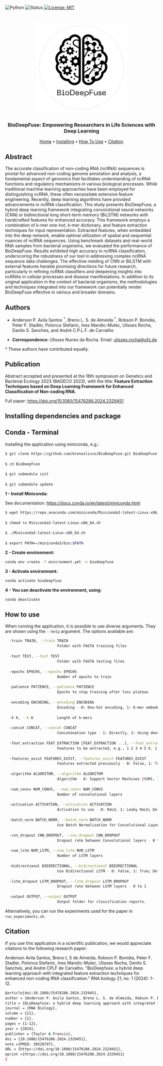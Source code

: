 ![Python](https://img.shields.io/badge/python-v3.11-blue)
![Status](https://img.shields.io/badge/status-up-brightgreen)
[![License: MIT](https://img.shields.io/badge/License-MIT-yellow.svg)](https://opensource.org/licenses/MIT)

<h1 align="center">
  <img src="imgs/BioDeepFuse.png" alt="BioDeepFuse" width="300">
</h1>

<h3 align="center">BioDeepFuse: Empowering Researchers in Life Sciences with Deep Learning</h3>

<p align="center">
  <a href="https://github.com/brenoslivio/BioDeepFuse">Home</a> •
  <a href="#installing-dependencies-and-package">Installing</a> •
  <a href="#how-to-use">How To Use</a> •
  <a href="#citation">Citation</a> 
</p>

## Abstract

The accurate classification of non-coding RNA (ncRNA) sequences is pivotal for advanced non-coding genome annotation and analysis, a fundamental aspect of genomics that facilitates understanding of ncRNA functions and regulatory mechanisms in various biological processes. While traditional machine learning approaches have been employed for distinguishing ncRNA, these often necessitate extensive feature engineering. Recently, deep learning algorithms have provided advancements in ncRNA classification. This study presents BioDeepFuse, a hybrid deep learning framework integrating convolutional neural networks (CNN) or bidirectional long short-term memory (BiLSTM) networks with handcrafted features for enhanced accuracy. This framework employs a combination of k-mer one-hot, k-mer dictionary, and feature extraction techniques for input representation. Extracted features, when embedded into the deep network, enable optimal utilization of spatial and sequential nuances of ncRNA sequences. Using benchmark datasets and real-world RNA samples from bacterial organisms, we evaluated the performance of BioDeepFuse. Results exhibited high accuracy in ncRNA classification, underscoring the robustness of our tool in addressing complex ncRNA sequence data challenges. The effective melding of CNN or BiLSTM with external features heralds promising directions for future research, particularly in refining ncRNA classifiers and deepening insights into ncRNAs in cellular processes and disease manifestations. In addition to its original application in the context of bacterial organisms, the methodologies and techniques integrated into our framework can potentially render BioDeepFuse effective in various and broader domains.

## Authors

* Anderson P. Avila Santos $^\dagger$, Breno L. S. de Almeida $^\dagger$, Robson P. Bonidia, Peter F. Stadler, Polonca Stefanic, Ines Mandic-Mulec, Ulisses Rocha, Danilo S. Sanches, and André C.P.L.F. de Carvalho

* **Correspondence:** Ulisses Nunes da Rocha. Email: ulisses.rocha@ufz.de

$\dagger$ These authors have contributed equally.

## Publication

Abstract accepted and presented at the 16th symposium on Genetics and Bacterial Ecology 2023 (BAGECO 2023), with the title:  **Feature Extraction Techniques based on Deep Learning Framework for Enhanced Classification of Non-coding RNA**.

Full paper: https://doi.org/10.1080/15476286.2024.2329451

## Installing dependencies and package

## Conda - Terminal

Installing the application using miniconda, e.g.:

```sh
$ git clone https://github.com/brenoslivio/BioDeepFuse.git BioDeepFuse

$ cd BioDeepFuse

$ git submodule init

$ git submodule update
```

**1 - Install Miniconda:** 

See documentation: https://docs.conda.io/en/latest/miniconda.html

```sh
$ wget https://repo.anaconda.com/miniconda/Miniconda3-latest-Linux-x86_64.sh

$ chmod +x Miniconda3-latest-Linux-x86_64.sh

$ ./Miniconda3-latest-Linux-x86_64.sh

$ export PATH=~/miniconda3/bin:$PATH
```

**2 - Create environment:**

```sh
conda env create -f environment.yml -n biodeepfuse
```

**3 - Activate environment:**

```sh
conda activate biodeepfuse
```

**4 - You can deactivate the environment, using:**

```sh
conda deactivate
```

## How to use

When running the application, it is possible to use diverse arguments. They are shown using the `--help` argument. The options available are:

```bash
  -train TRAIN, --train TRAIN
                        Folder with FASTA training files

  -test TEST, --test TEST
                        Folder with FASTA testing files

  -epochs EPOCHS, --epochs EPOCHS
                        Number of epochs to train

  -patience PATIENCE, --patience PATIENCE
                        Epochs to stop training after loss plateau

  -encoding ENCODING, --encoding ENCODING
                        Encoding - 0: One-hot encoding, 1: K-mer embedding, 2: No encoding (only feature extraction), 3: All encodings (without feature extraction)

  -k K, --k K           Length of k-mers

  -concat CONCAT, --concat CONCAT
                        Concatenation type - 1: Directly, 2: Using dense layer before concatenation

  -feat_extraction FEAT_EXTRACTION [FEAT_EXTRACTION ...], --feat_extraction FEAT_EXTRACTION [FEAT_EXTRACTION ...]
                        Features to be extracted, e.g., 1 2 3 4 5 6. 1 = NAC, 2 = DNC, 3 = TNC, 4 = kGap, 5 = ORF, 6 = Fickett Score

  -features_exist FEATURES_EXIST, --features_exist FEATURES_EXIST
                        Features extracted previously - 0: False, 1: True; Default: False

  -algorithm ALGORITHM, --algorithm ALGORITHM
                        Algorithm - 0: Support Vector Machines (SVM), 1: Extreme Gradient Boosting (XGBoost), 2: Deep Learning

  -num_convs NUM_CONVS, --num_convs NUM_CONVS
                        Number of convolutional layers

  -activation ACTIVATION, --activation ACTIVATION
                        Activation to use - 0: ReLU, 1: Leaky ReLU; Default: ReLU

  -batch_norm BATCH_NORM, --batch_norm BATCH_NORM
                        Use Batch Normalization for Convolutional Layers - 0: False, 1: True; Default: False

  -cnn_dropout CNN_DROPOUT, --cnn_dropout CNN_DROPOUT
                        Dropout rate between Convolutional layers - 0 to 1

  -num_lstm NUM_LSTM, --num_lstm NUM_LSTM
                        Number of LSTM layers

  -bidirectional BIDIRECTIONAL, --bidirectional BIDIRECTIONAL
                        Use Bidirectional LSTM - 0: False, 1: True; Default: False

  -lstm_dropout LSTM_DROPOUT, --lstm_dropout LSTM_DROPOUT
                        Dropout rate between LSTM layers - 0 to 1

  -output OUTPUT, --output OUTPUT
                        Output folder for classification reports.
```

Alternatively, you can run the experiments used for the paper in `run_experiments.sh`.

## Citation

If you use this application in a scientific publication, we would appreciate citations to the following research paper:

Anderson Avila Santos, Breno L S de Almeida, Robson P. Bonidia, Peter F. Stadler, Polonca Stefanic, Ines Mandic-Mulec, Ulisses Rocha, Danilo S. Sanches, and André CPLF de Carvalho. "BioDeepfuse: a hybrid deep learning approach with integrated feature extraction techniques for enhanced non-coding RNA classification." RNA biology 21, no. 1 (2024): 1-12.

```sh
@article{doi:10.1080/15476286.2024.2329451,
author = {Anderson P. Avila Santos, Breno L. S. de Almeida, Robson P. Bonidia, Peter F. Stadler, Polonca Stefanic, Ines Mandic-Mulec, Ulisses Rocha, Danilo S. Sanches and André C.P.L.F. de Carvalho},
title = {BioDeepfuse: a hybrid deep learning approach with integrated feature extraction techniques for enhanced non-coding RNA classification},
journal = {RNA Biology},
volume = {21},
number = {1},
pages = {1-12},
year = {2024},
publisher = {Taylor & Francis},
doi = {10.1080/15476286.2024.2329451},
note ={PMID: 38528797},
URL = {https://doi.org/10.1080/15476286.2024.2329451},
eprint ={https://doi.org/10.1080/15476286.2024.2329451}
}
```
